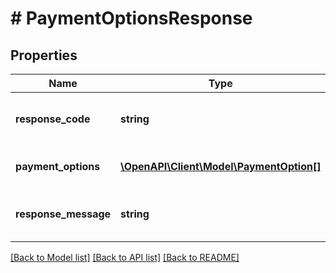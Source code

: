 # # PaymentOptionsResponse

## Properties

Name | Type | Description | Notes
------------ | ------------- | ------------- | -------------
**response_code** | **string** | The response code of the service | [optional] 
**payment_options** | [**\OpenAPI\Client\Model\PaymentOption[]**](PaymentOption.md) | All payment options data | [optional] 
**response_message** | **string** | The response code of the service | [optional] 

[[Back to Model list]](../../README.md#documentation-for-models) [[Back to API list]](../../README.md#documentation-for-api-endpoints) [[Back to README]](../../README.md)


